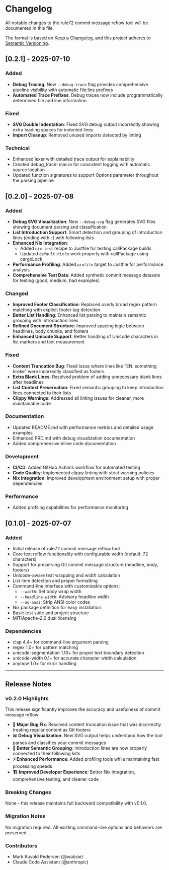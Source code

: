 # Changelog

All notable changes to the rule72 commit message reflow tool will be documented in this file.

The format is based on [Keep a Changelog](https://keepachangelog.com/en/1.0.0/),
and this project adheres to [Semantic Versioning](https://semver.org/spec/v2.0.0.html).

## [0.2.1] - 2025-07-10

### Added
- **Debug Tracing**: New `--debug-trace` flag provides comprehensive pipeline visibility with automatic file:line prefixes
- **Automated Trace Prefixes**: Debug traces now include programmatically determined file and line information

### Fixed
- **SVG Double Indentation**: Fixed SVG debug output incorrectly showing extra leading spaces for indented lines
- **Import Cleanup**: Removed unused imports detected by linting

### Technical
- Enhanced lexer with detailed trace output for explainability
- Created debug_trace! macro for consistent logging with automatic source location
- Updated function signatures to support Options parameter throughout the parsing pipeline

## [0.2.0] - 2025-07-08

### Added
- **Debug SVG Visualization**: New `--debug-svg` flag generates SVG files showing document parsing and classification
- **List Introduction Support**: Smart detection and grouping of introduction lines (ending with `:`) with following lists
- **Enhanced Nix Integration**: 
  - Added `nix-test` recipe to Justfile for testing callPackage builds
  - Updated `default.nix` to work properly with callPackage using cargoLock
- **Performance Profiling**: Added `profile` target to Justfile for performance analysis
- **Comprehensive Test Data**: Added synthetic commit message datasets for testing (good, medium, bad examples)

### Changed
- **Improved Footer Classification**: Replaced overly broad regex pattern matching with explicit footer tag detection
- **Better List Handling**: Enhanced list parsing to maintain semantic grouping with introduction lines
- **Refined Document Structure**: Improved spacing logic between headlines, body chunks, and footers
- **Enhanced Unicode Support**: Better handling of Unicode characters in list markers and text measurement

### Fixed
- **Content Truncation Bug**: Fixed issue where lines like "EN: something broke" were incorrectly classified as footers
- **Extra Blank Lines**: Resolved problem of adding unnecessary blank lines after headlines
- **List Context Preservation**: Fixed semantic grouping to keep introduction lines connected to their lists
- **Clippy Warnings**: Addressed all linting issues for cleaner, more maintainable code

### Documentation
- Updated README.md with performance metrics and detailed usage examples
- Enhanced PRD.md with debug visualization documentation
- Added comprehensive inline code documentation

### Development
- **CI/CD**: Added GitHub Actions workflow for automated testing
- **Code Quality**: Implemented clippy linting with strict warning policies
- **Nix Integration**: Improved development environment setup with proper dependencies

### Performance
- Added profiling capabilities for performance monitoring

## [0.1.0] - 2025-07-07

### Added
- Initial release of rule72 commit message reflow tool
- Core text reflow functionality with configurable width (default: 72 characters)
- Support for preserving Git commit message structure (headline, body, footers)
- Unicode-aware text wrapping and width calculation
- List item detection and proper formatting
- Command-line interface with customizable options:
  - `--width`: Set body wrap width
  - `--headline-width`: Advisory headline width
  - `--no-ansi`: Strip ANSI color codes
- Nix package definition for easy installation
- Basic test suite and project structure
- MIT/Apache-2.0 dual licensing

### Dependencies
- clap 4.4+ for command-line argument parsing
- regex 1.0+ for pattern matching
- unicode-segmentation 1.10+ for proper text boundary detection
- unicode-width 0.1+ for accurate character width calculation
- anyhow 1.0+ for error handling

---

## Release Notes

### v0.2.0 Highlights

This release significantly improves the accuracy and usefulness of commit message reflow:

- **🔧 Major Bug Fix**: Resolved content truncation issue that was incorrectly treating regular content as Git footers
- **📊 Debug Visualization**: New SVG output helps understand how the tool parses and classifies your commit messages
- **🎯 Better Semantic Grouping**: Introduction lines are now properly connected to their following lists
- **⚡ Enhanced Performance**: Added profiling tools while maintaining fast processing speeds
- **🏗️ Improved Developer Experience**: Better Nix integration, comprehensive testing, and cleaner code

### Breaking Changes
None - this release maintains full backward compatibility with v0.1.0.

### Migration Notes
No migration required. All existing command-line options and behaviors are preserved.

### Contributors
- Mark Ruvald Pedersen (@wabsie)
- Claude Code Assistant (@anthropic)